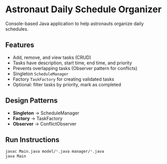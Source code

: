 # Astronaut Daily Schedule Organizer

Console-based Java application to help astronauts organize daily schedules.

## Features
- Add, remove, and view tasks (CRUD)
- Tasks have description, start time, end time, and priority
- Prevents overlapping tasks (Observer pattern for conflicts)
- Singleton `ScheduleManager`
- Factory `TaskFactory` for creating validated tasks
- Optional: filter tasks by priority, mark as completed

## Design Patterns
- **Singleton** → ScheduleManager
- **Factory** → TaskFactory
- **Observer** → ConflictObserver

## Run Instructions
```bash
javac Main.java model/*.java manager/*.java
java Main
```
